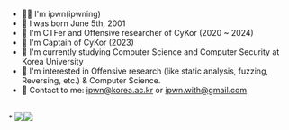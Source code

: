 
* 👨‍💻 I'm ipwn(ipwning)
* 🐤 I was born June 5th, 2001
* 🚩 I'm CTFer and Offensive researcher of CyKor (2020 ~ 2024) 
* 🩻 I'm Captain of CyKor (2023)
* 🏫 I'm currently studying Computer Science and Computer Security at Korea University
* 🧐 I'm interested in Offensive research (like static analysis, fuzzing, Reversing, etc.) & Computer Science.
* 📮 Contact to me: ipwn@korea.ac.kr or ipwn.with@gmail.com
</br>
* <a href="http://ipwning.com" target="_blank"><img src="https://img.shields.io/badge/NOTION-white?style=flat&logo=notion&logoColor=000000"/></a><a href="http://ipwn.kr" target="_blank"><img src="https://img.shields.io/badge/BLOG-3DDC84?style=flat&logo=bloglovin&logoColor=000000"></a>